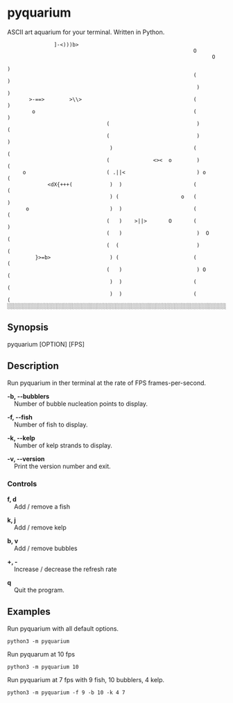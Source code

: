 # pyquarium
ASCII art aquarium for your terminal. Written in Python.
```
               ]-<)))b>
                                                            O
                                                                  O
                                                                         )
                                                            (            )
                                                             )           )
       >-==>        >\\>                                    (            )
        o                                                   (            )
                                (                            )          (
                                (                            )           )
                                 )                          (           (
                                (              <><  o        )          (
     o                          ( .||<                       ) o        (
             <dX{+++(            )  )                       (           (
                                 ) (                    o   (            )
      o                          )  )                       (           (
                                (   )    >||>       O       (            )
                                (   )                        )  O       (
                                (  (                         )          (
         }>=b>                   ) (                        (           (
                                (   )                        ) O        (
                                 )  )                       (           (
                                 )  )                       (           (
░░░░░░░░░░░░░░░░░░░░░░░░░░░░░░░░░░░░░░░░░░░░░░░░░░░░░░░░░░░░░░░░░░░░░░░░░░░░░
```

## Synopsis
pyquarium [OPTION] [FPS]
## Description
Run pyquarium in ther terminal at the rate of FPS frames-per-second.

**-b,  --bubblers**  
&nbsp;&nbsp;&nbsp;&nbsp;Number of bubble nucleation points to display.

**-f, --fish**  
&nbsp;&nbsp;&nbsp;&nbsp;Number of fish to display.

**-k, --kelp**  
&nbsp;&nbsp;&nbsp;&nbsp;Number of kelp strands to display.

**-v, --version**  
&nbsp;&nbsp;&nbsp;&nbsp;Print the version number and exit.

### Controls
**f, d**  
&nbsp;&nbsp;&nbsp;&nbsp;Add / remove a fish  

**k, j**  
&nbsp;&nbsp;&nbsp;&nbsp;Add / remove kelp

**b, v**  
&nbsp;&nbsp;&nbsp;&nbsp;Add / remove bubbles

**+, -**  
&nbsp;&nbsp;&nbsp;&nbsp;Increase / decrease the refresh rate

**q**  
&nbsp;&nbsp;&nbsp;&nbsp;Quit the program.

## Examples
Run pyquarium with all default options.
```shell
python3 -m pyquarium
```

Run pyquarum at 10 fps
```shell
python3 -m pyquarium 10
```

Run pyquarium at 7 fps with 9 fish, 10 bubblers, 4 kelp.
```shell
python3 -m pyquarium -f 9 -b 10 -k 4 7
```
